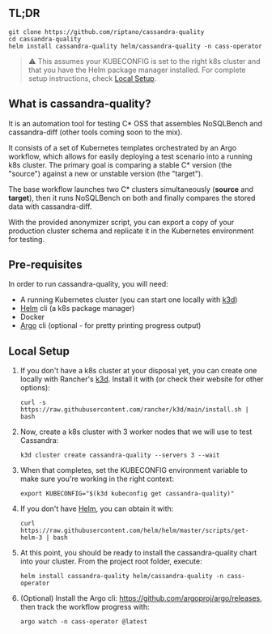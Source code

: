 ## TL;DR

```
git clone https://github.com/riptano/cassandra-quality
cd cassandra-quality
helm install cassandra-quality helm/cassandra-quality -n cass-operator
```

> :warning: This assumes your KUBECONFIG is set to the right k8s cluster and that you have the Helm package manager installed.
For complete setup instructions, check [Local Setup](#local-setup).
                                     
## What is cassandra-quality?
It is an automation tool for testing C* OSS that assembles NoSQLBench and cassandra-diff (other tools coming soon to the mix).

It consists of a set of Kubernetes templates orchestrated by an Argo workflow, which allows for easily deploying a test
scenario into a running k8s cluster. The primary goal is comparing a stable C* version (the "source") against a new or unstable
version (the "target").

The base workflow launches two C* clusters simultaneously (**source** and **target**), then it runs NoSQLBench on both and finally
compares the stored data with cassandra-diff.

With the provided anonymizer script, you can export a copy of your production cluster schema and replicate it in the
Kubernetes environment for testing.  

## Pre-requisites

In order to run cassandra-quality, you will need:

- A running Kubernetes cluster (you can start one locally with [k3d](https://k3d.io/))
- [Helm](https://helm.sh/docs/intro/install/) cli (a k8s package manager)
- Docker
- [Argo](https://argoproj.github.io/argo/quick-start/) cli (optional - for pretty printing progress output)

## Local Setup

1. If you don't have a k8s cluster at your disposal yet, you can create one locally with Rancher's [k3d](https://k3d.io/#installation).
Install it with (or check their website for other options):

    ```
    curl -s https://raw.githubusercontent.com/rancher/k3d/main/install.sh | bash
    ```

2. Now, create a k8s cluster with 3 worker nodes that we will use to test Cassandra:

    ```
    k3d cluster create cassandra-quality --servers 3 --wait
    ```

3. When that completes, set the KUBECONFIG environment variable to make sure you're working in the right context:

    ```
    export KUBECONFIG="$(k3d kubeconfig get cassandra-quality)"
    ```

4. If you don't have [Helm](https://helm.sh/docs/intro/install/), you can obtain it with:

    ```
    curl https://raw.githubusercontent.com/helm/helm/master/scripts/get-helm-3 | bash
    ``` 
   
5. At this point, you should be ready to install the cassandra-quality chart into your cluster. From the project root folder, execute:

    ```
   helm install cassandra-quality helm/cassandra-quality -n cass-operator
    ```
   
6. (Optional) Install the Argo cli: https://github.com/argoproj/argo/releases, then track the workflow progress with:

    ```
   argo watch -n cass-operator @latest
    ``` 

